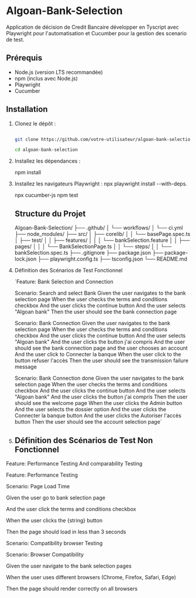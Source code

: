 # Algoan-Bank-Selection

Application  de décision de Credit Bancaire développer en Tyscript avec Playwright pour l'automatisation et Cucumber pour la gestion des scenario de test.

## Prérequis

- Node.js (version LTS recommandée)
- npm (inclus avec Node.js)
- Playwright
- Cucumber

## Installation

1. Clonez le dépôt :

   ```sh

   git clone https://github.com/votre-utilisateur/algoan-bank-selection.git

   cd algoan-bank-selection
   ```
2. Installez les dépendances :

   npm install
3. Installez les navigateurs Playwright : npx playwright install --with-deps.


   npx cucumber-js
   npm test

   ## Structure du Projet

   Algoan-Bank-Selection/
   ├── .github/
   │   └── workflows/
   │       └── ci.yml
   ├── node_modules/
   ├── src/
   │   ├── corelib/
   │   │   └── basePage.spec.ts
   │   ├── test/
   │   │   ├── features/
   │   │   │   └── bankSelection.feature
   │   │   ├── pages/
   │   │   │   └── BankSelectionPage.ts
   │   │   └── steps/
   │   │       └── bankSelection.spec.ts
   ├── .gitignore
   ├── package.json
   ├── package-lock.json
   ├── playwright.config.ts
   ├── tsconfig.json
   └── README.md
4. Définition des Scénarios de Test Fonctionnel

   `Feature: Bank Selection and Connection

   Scenario: Search and select Bank
   Given the user navigates to the bank selection page
   When the user checks the terms and conditions checkbox
   And the user clicks the continue button
   And the user selects "Algoan bank"
   Then the user should see the bank connection page

   Scenario: Bank Connection
   Given the user navigates to the bank selection page
   When the user checks the terms and conditions checkbox
   And the user clicks the continue button
   And the user selects "Algoan bank"
   And the user clicks the button j'ai compris
   And the user should see the bank connection page and the user chooses an account
   And the user click to Connecter la banque
   When the user click to the button refuser l'accès
   Then the user should see the transmission failure message

   Scenario: Bank Connection done
   Given the user navigates to the bank selection page
   When the user checks the terms and conditions checkbox
   And the user clicks the continue button
   And the user selects "Algoan bank"
   And the user clicks the button j'ai compris
   Then the user should see the welcome page
   When the user clicks the Admin button
   And the user selects the dossier option
   And the user clicks the Connecter la banque button
   And the user clicks the Autoriser l'accès button
   Then the user should see the account selection page`
6. ## Définition des Scénarios de Test Non Fonctionnel

Feature: Performance Testing And comparability Testing

Feature: Performance Testing

Scenario: Page Load Time

  Given the user go to bank selection page

  And  the user click the terms and conditions checkbox

  When the user clicks the {string} button

  Then the page should load in less than 3 seconds

Scenario: Compatibility browser Testing

Scenario: Browser Compatibility

  Given the user navigate to the bank selection pages

  When the user uses different browsers (Chrome, Firefox, Safari, Edge)

  Then the page should render correctly on all browsers
